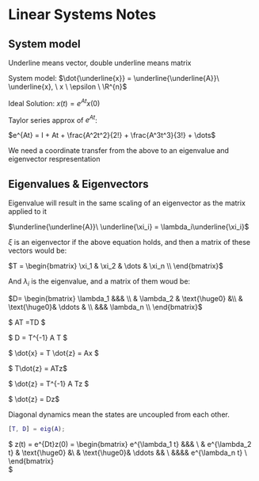 # Linear Systems Notes
<style TYPE="text/css"> code.has-jax {font: inherit; font-size: 100%; background: inherit; border: inherit;} </style> <script type="text/x-mathjax-config"> MathJax.Hub.Config({ tex2jax: { inlineMath: [['$','$'], ['\\(','\\)']], skipTags: ['script', 'noscript', 'style', 'textarea', 'pre'] // removed 'code' entry } }); MathJax.Hub.Queue(function() { var all = MathJax.Hub.getAllJax(), i; for(i = 0; i < all.length; i += 1) { all[i].SourceElement().parentNode.className += ' has-jax'; } }); </script> <script type="text/javascript" src="https://cdnjs.cloudflare.com/ajax/libs/mathjax/2.7.4/MathJax.js?config=TeX-AMS_HTML-full"></script>


## System model
Underline means vector, double underline means matrix

System model:
$\dot{\underline{x}} = \underline{\underline{A}}\ \underline{x}, \  x \ \epsilon \ \R^{n}$

Ideal Solution: $x(t) = e^{At}x(0)$

Taylor series approx of $e^{At}$:

$e^{At} = I + At + \frac{A^2t^2}{2!} + \frac{A^3t^3}{3!} + \dots$

We need a coordinate transfer from the above to an eigenvalue and eigenvector respresentation

## Eigenvalues & Eigenvectors

Eigenvalue will result in the same scaling of an eigenvector as the matrix applied to it

$\underline{\underline{A}}\ \underline{\xi_i} = \lambda_i\underline{\xi_i}$

$\xi$ is an eigenvector if the above equation holds, and then a matrix of these vectors would be:

$T = \begin{bmatrix}
\xi_1 & \xi_2 & \dots & \xi_n \\
\end{bmatrix}$

And $\lambda_i$ is the eigenvalue, and a matrix of them woud be:

$D= \begin{bmatrix}
\lambda_1 &&& \\
& \lambda_2 & \text{\huge0} &\\
& \text{\huge0}& \ddots & \\
&&& \lambda_n \\
\end{bmatrix}$

$ AT =TD $

$ D = T^{-1} A T $

$ \dot{x} = T \dot{z} = Ax $

$ T\dot{z} =  ATz$

$ \dot{z} = T^{-1} A Tz $ 

$ \dot{z} = Dz$ 

Diagonal dynamics mean the states are uncoupled from each other.

``` matlab
[T, D] = eig(A);
```
$ 
z(t) = e^{Dt}z(0) = \begin{bmatrix}
e^{\lambda_1 t} &&& \\
& e^{\lambda_2 t} & \text{\huge0} &\\
& \text{\huge0}& \ddots && \\
&&&& e^{\lambda_n t} \\
\end{bmatrix}\
$



